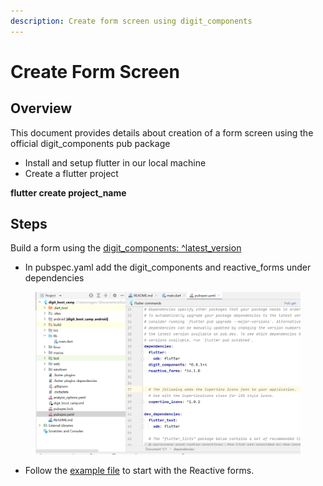 ```yaml
---
description: Create form screen using digit_components
---
```


# Create Form Screen

## Overview

This document provides details about creation of a form screen using the official digit\_components pub package

* Install and setup flutter in our local machine
* Create a flutter project&#x20;

&#x20;**flutter create project\_name**

## Steps

Build a form using the [digit\_components: ^latest\_version](https://pub.dev/packages/digit\_components)

* In pubspec.yaml add the digit\_components and reactive\_forms under dependencies

<figure><img src="../../../../.gitbook/assets/image (138).png" alt=""><figcaption></figcaption></figure>

* Follow the [example file](https://pub.dev/packages/digit\_components/example) to start with the Reactive forms.


